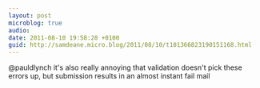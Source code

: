 ```yaml
---
layout: post
microblog: true
audio: 
date: 2011-08-10 19:58:28 +0100
guid: http://samdeane.micro.blog/2011/08/10/t101366823190151168.html
---
```

@pauldlynch it's also really annoying that validation doesn't pick these errors up, but submission results in an almost instant fail mail
